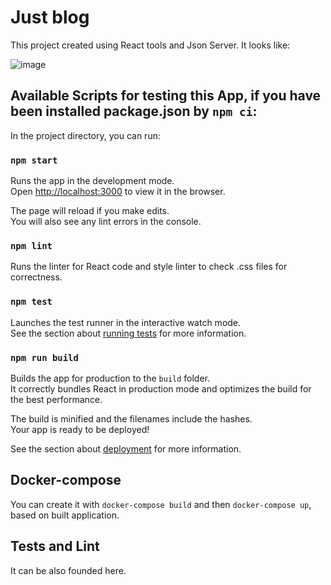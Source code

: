 # Just blog

This project created using React tools and Json Server. It looks like:

![image](https://user-images.githubusercontent.com/58432297/172264572-bf988b4f-8bba-471f-862c-7cc5cb4c9107.png)

## Available Scripts for testing this App, if you have been installed package.json by `npm ci`:

In the project directory, you can run:

### `npm start`

Runs the app in the development mode.\
Open [http://localhost:3000](http://localhost:3000) to view it in the browser.

The page will reload if you make edits.\
You will also see any lint errors in the console.

### `npm lint`

Runs the linter for React code and style linter to check .css files for correctness.  

### `npm test`

Launches the test runner in the interactive watch mode.\
See the section about [running tests](https://facebook.github.io/create-react-app/docs/running-tests) for more information.

### `npm run build`

Builds the app for production to the `build` folder.\
It correctly bundles React in production mode and optimizes the build for the best performance.

The build is minified and the filenames include the hashes.\
Your app is ready to be deployed!

See the section about [deployment](https://facebook.github.io/create-react-app/docs/deployment) for more information.

## Docker-compose

You can create it with `docker-compose build` and then `docker-compose up`, based on built application. 

## Tests and Lint

It can be also founded here.
